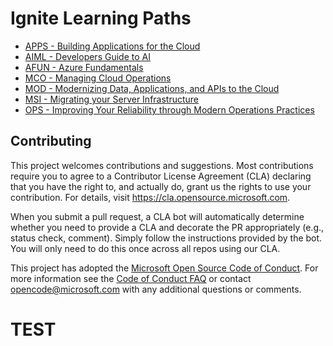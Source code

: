 # Ignite Learning Paths

- [APPS - Building Applications for the Cloud](./apps)
- [AIML - Developers Guide to AI](./aiml)
- [AFUN - Azure Fundamentals](./afun)
- [MCO - Managing Cloud Operations](./mco)
- [MOD - Modernizing Data, Applications, and APIs to the Cloud](./mod)
- [MSI - Migrating your Server Infrastructure](./msi)
- [OPS - Improving Your Reliability through Modern Operations Practices](./ops)

## Contributing

This project welcomes contributions and suggestions.  Most contributions require you to agree to a
Contributor License Agreement (CLA) declaring that you have the right to, and actually do, grant us
the rights to use your contribution. For details, visit https://cla.opensource.microsoft.com.

When you submit a pull request, a CLA bot will automatically determine whether you need to provide
a CLA and decorate the PR appropriately (e.g., status check, comment). Simply follow the instructions
provided by the bot. You will only need to do this once across all repos using our CLA.

This project has adopted the [Microsoft Open Source Code of Conduct](https://opensource.microsoft.com/codeofconduct/).
For more information see the [Code of Conduct FAQ](https://opensource.microsoft.com/codeofconduct/faq/) or
contact [opencode@microsoft.com](mailto:opencode@microsoft.com) with any additional questions or comments.

# TEST
